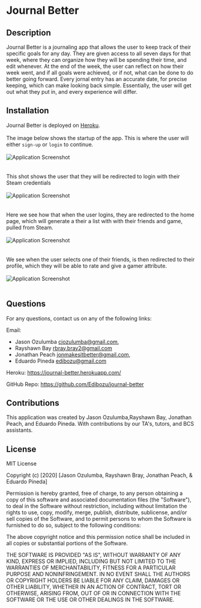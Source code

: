 # Journal Better

## Description

Journal Better is a journaling app that allows the user to keep track of their specific goals for any day. They are given access to all seven days for that week, where they can organize how they will be spending their time, and edit whenever. At the end of the week, the user can reflect on how their week went, and if all goals were achieved, or if not, what can be done to do better going forward. Every jornal entry has an accurate date, for precise keeping, which can make looking back simple. Essentially, the user will get out what they put in, and every experience will differ.

 ## Installation

Journal Better is deployed on [Heroku](https://journal-better.herokuapp.com/).
<br/><br/>
The image below shows the startup of the app. This is where the user will either `sign-up` or `login` to continue.
<br/><br/>
![Application Screenshot]()
<br/><br/><br/>
This shot shows the user that they will be redirected to login with their Steam credentials
<br/><br/>
![Application Screenshot]()
<br/><br/><br/>
Here we see how that when the user logins, they are redirected to the home page, which will generate a their a list with with their friends and game, pulled from Steam.
<br/><br/>
![Application Screenshot]()
<br/><br/><br/>
We see when the user selects one of their friends, is then redirected to their profile, which they will be able to rate and give a gamer attribute. 
<br/><br/>
![Application Screenshot]()
<br/><br/>


## Questions

For any questions, contact us on any of the following links:

Email: 
* Jason Ozulumba cjozulumba@gmail.com, 
* Rayshawn Bay rbray.bray2@gmail.com
* Jonathan Peach jonmakesitbetter@gmail.com,
* Eduardo Pineda edibozu@gmail.com

Heroku: https://journal-better.herokuapp.com/

GitHub Repo: https://github.com/Edibozu/journal-better

## Contributions

This application was created by Jason Ozulumba,Rayshawn Bay, Jonathan Peach, and Eduardo Pineda. With contributions by our TA's, tutors, and BCS assistants. 

## License

MIT License

Copyright (c) [2020] [Jason Ozulumba, Rayshawn Bray, Jonathan Peach, & Eduardo Pineda]

Permission is hereby granted, free of charge, to any person obtaining a copy
of this software and associated documentation files (the "Software"), to deal
in the Software without restriction, including without limitation the rights
to use, copy, modify, merge, publish, distribute, sublicense, and/or sell
copies of the Software, and to permit persons to whom the Software is
furnished to do so, subject to the following conditions:

The above copyright notice and this permission notice shall be included in all
copies or substantial portions of the Software.

THE SOFTWARE IS PROVIDED "AS IS", WITHOUT WARRANTY OF ANY KIND, EXPRESS OR
IMPLIED, INCLUDING BUT NOT LIMITED TO THE WARRANTIES OF MERCHANTABILITY,
FITNESS FOR A PARTICULAR PURPOSE AND NONINFRINGEMENT. IN NO EVENT SHALL THE
AUTHORS OR COPYRIGHT HOLDERS BE LIABLE FOR ANY CLAIM, DAMAGES OR OTHER
LIABILITY, WHETHER IN AN ACTION OF CONTRACT, TORT OR OTHERWISE, ARISING FROM,
OUT OF OR IN CONNECTION WITH THE SOFTWARE OR THE USE OR OTHER DEALINGS IN THE
SOFTWARE.
